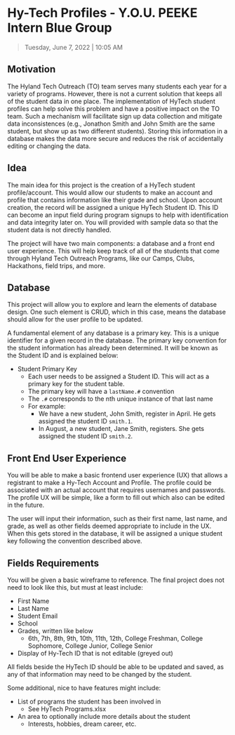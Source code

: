 # Hy-Tech Profiles - Y.O.U. PEEKE Intern Blue Group
>Tuesday, June 7, 2022 | 10:05 AM

## Motivation
The Hyland Tech Outreach (TO) team serves many students each year for a variety of programs. However, there is not a current solution that keeps all of the student data in one place. The implementation of HyTech student profiles can help solve this problem and have a positive impact on the TO team. Such a mechanism will facilitate sign up data collection and mitigate data inconsistences (e.g., Jonathon Smith and John Smith are the same student, but show up as two different students). Storing this information in a database makes the data more secure and reduces the risk of accidentally editing or changing the data.  
 
## Idea
The main idea for this project is the creation of a HyTech student profile/account. This would allow our students to make an account and profile that contains information like their grade and school. Upon account creation, the record will be assigned a unique HyTech Student ID. This ID can become an input field during program signups to help with identification and data integrity later on.  You will provided with sample data so that the student data is not directly handled. 
 
The project will have two main components: a database and a front end user experience. This will help keep track of all of the students that come through Hyland Tech Outreach Programs, like our Camps, Clubs, Hackathons, field trips, and more. 
 
## Database
This project will allow you to explore and learn the elements of database design. One such element is CRUD, which in this case, means the database should allow for the user profile to be updated.
 
A fundamental element of any database is a primary key. This is a unique identifier for a given record in the database. The primary key convention for the student information has already been determined. It will be known as the Student ID and is explained below:

- Student Primary Key
  - Each user needs to be assigned a Student ID. This will act as a primary key for the student table. 
  - The primary key will have a `lastName.#` convention
  - The `.#` corresponds to the nth unique instance of that last name
  - For example: 
    - We have a new student, John Smith, register in April. He gets assigned the student ID `smith.1`.
    - In August, a new student, Jane Smith, registers. She gets assigned the student ID `smith.2`.

## Front End User Experience 
You will be able to make a basic frontend user experience (UX) that allows a registrant to make a Hy-Tech Account and Profile. The profile could be associated with an actual account that requires usernames and passwords. The profile UX will be simple, like a form to fill out which also can be edited in the future. 
 
The user will input their information, such as their first name, last name, and grade, as well as other fields deemed appropriate to include in the UX. When this gets stored in the database, it will be assigned a unique student key following the convention described above. 
 
## Fields Requirements
You will be given a basic wireframe to reference. The final project does not need to look like this, but must at least include: 

- First Name
- Last Name
- Student Email
- School
- Grades, written like below 
  - 6th, 7th, 8th, 9th, 10th, 11th, 12th, College Freshman, College Sophomore, College Junior, College Senior
- Display of Hy-Tech ID that is not editable (greyed out)

All fields beside the HyTech ID should be able to be updated and saved, as any of that information may need to be changed by the student. 
 
Some additional, nice to have features might include:
- List of programs the student has been involved in
  - See HyTech Programs.xlsx
- An area to optionally include more details about the student
  - Interests, hobbies, dream career, etc. 
 
 
 

